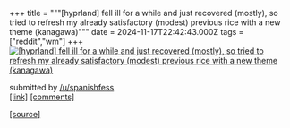 +++
title = """[hyprland] fell ill for a while and just recovered (mostly), so tried to refresh my already satisfactory (modest) previous rice with a new theme (kanagawa)"""
date = 2024-11-17T22:42:43.000Z
tags = ["reddit","wm"]
+++
[![[hyprland] fell ill for a while and just recovered (mostly), so tried to refresh my already satisfactory (modest) previous rice with a new theme (kanagawa)](https://b.thumbs.redditmedia.com/oxW_DpL0aVFru4yUJZ2h-0nYn-FB5B_PnO1Z9v8aVYg.jpg "[hyprland] fell ill for a while and just recovered (mostly), so tried to refresh my already satisfactory (modest) previous rice with a new theme (kanagawa)")](https://www.reddit.com/r/unixporn/comments/1gtpuej/hyprland_fell_ill_for_a_while_and_just_recovered/)

submitted by [/u/spanishfess](https://www.reddit.com/user/spanishfess)  
[\[link\]](https://www.reddit.com/gallery/1gtpuej) [\[comments\]](https://www.reddit.com/r/unixporn/comments/1gtpuej/hyprland_fell_ill_for_a_while_and_just_recovered/)

[[source]](https://www.reddit.com/r/unixporn/comments/1gtpuej/hyprland_fell_ill_for_a_while_and_just_recovered/)
